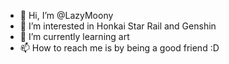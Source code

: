 - 👋 Hi, I’m @LazyMoony
- 👀 I’m interested in Honkai Star Rail and Genshin
- 🌱 I’m currently learning art
- 📫 How to reach me is by being a good friend :D

<!---
LazyMoony/LazyMoony is a ✨ special ✨ repository because its `README.md` (this file) appears on your GitHub profile.
You can click the Preview link to take a look at your changes.
--->
